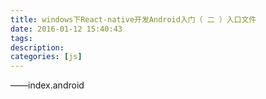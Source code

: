 ```yaml
---
title: windows下React-native开发Android入门（ 二 ）入口文件
date: 2016-01-12 15:40:43
tags:
description:
categories: [js]
---
```


——index.android